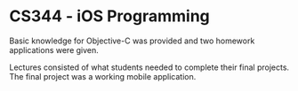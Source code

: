 CS344 - iOS Programming
=======================

Basic knowledge for Objective-C was provided and two homework applications were given.

Lectures consisted of what students needed to complete their final projects. The final project was a working mobile application.